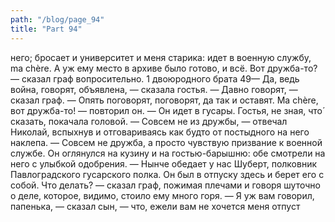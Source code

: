 ```yaml
---
path: "/blog/page_94"
title: "Part 94"
---
```


него; бросает и университет и меня старика: идет в военную службу, ma chère. А уж ему место в архиве было готово, и всё. Вот дружба-то? — сказал граф вопросительно.
1 двоюродного брата
49— Да, ведь война, говорят, объявлена, — сказала гостья.
— Давно говорят, — сказал граф. — Опять поговорят, поговорят, да так и оставят. Ma chère, вот дружба-то! — повторил он. — Он идет в гусары.
Гостья, не зная, что́ сказать, покачала головой.
— Совсем не из дружбы, — отвечал Николай, вспыхнув и отговариваясь как будто от постыдного на него наклепа. — Совсем не дружба, а просто чувствую призвание к военной службе.
Он оглянулся на кузину и на гостью-барышню: обе смотрели на него с улыбкой одобрения.
— Нынче обедает у нас Шуберт, полковник Павлоградского гусарского полка. Он был в отпуску здесь и берет его с собой. Что делать? — сказал граф, пожимая плечами и говоря шуточно о деле, которое, видимо, стоило ему много горя.
— Я уж вам говорил, папенька, — сказал сын, — что, ежели вам не хочется меня отпуст

